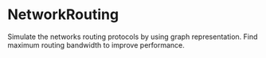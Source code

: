 # NetworkRouting
Simulate the networks routing protocols by using graph representation. Find maximum routing bandwidth to improve performance.
